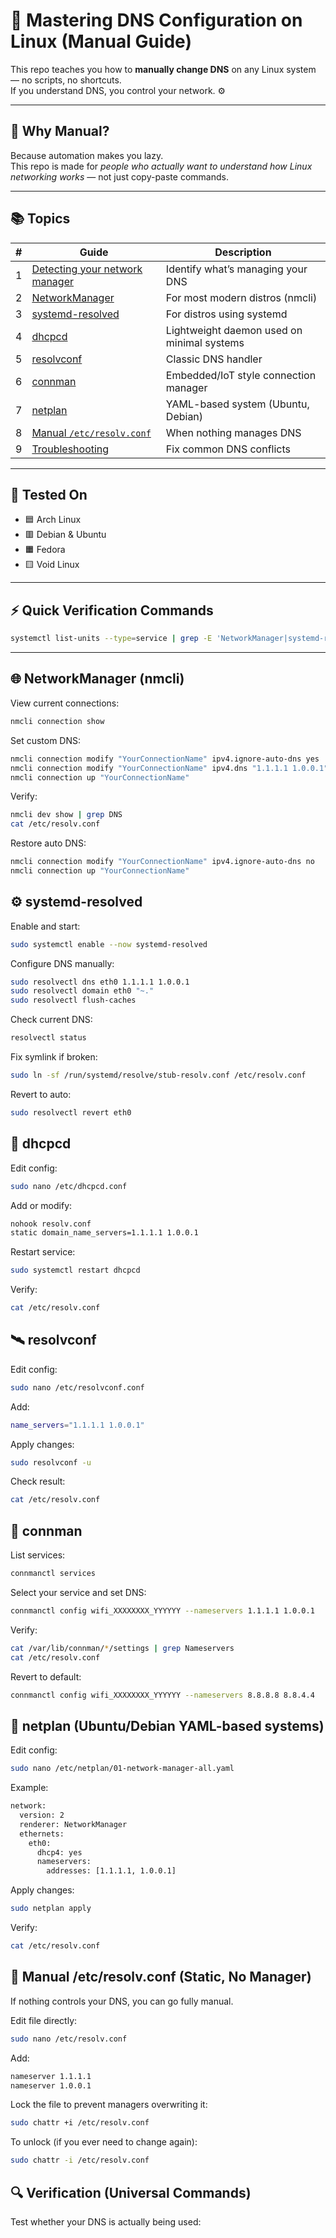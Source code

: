 # 🧠 Mastering DNS Configuration on Linux (Manual Guide)

This repo teaches you how to **manually change DNS** on any Linux system — no scripts, no shortcuts.  
If you understand DNS, you control your network. ⚙️

---

## 🧩 Why Manual?
Because automation makes you lazy.  
This repo is made for *people who actually want to understand how Linux networking works* — not just copy-paste commands.

---

## 📚 Topics
| # | Guide | Description |
|---|--------|-------------|
| 1 | [Detecting your network manager](./01-detecting-active-manager.md) | Identify what’s managing your DNS |
| 2 | [NetworkManager](./networkmanager.md) | For most modern distros (nmcli) |
| 3 | [systemd-resolved](./systemd-resolved.md) | For distros using systemd |
| 4 | [dhcpcd](./dhcpcd.md) | Lightweight daemon used on minimal systems |
| 5 | [resolvconf](./resolvconf.md) | Classic DNS handler |
| 6 | [connman](./connman.md) | Embedded/IoT style connection manager |
| 7 | [netplan](./netplan.md) | YAML-based system (Ubuntu, Debian) |
| 8 | [Manual `/etc/resolv.conf`](./manual-resolvconf.md) | When nothing manages DNS |
| 9 | [Troubleshooting](./troubleshooting.md) | Fix common DNS conflicts |

---

## 🧰 Tested On
- 🟦 Arch Linux  
- 🟥 Debian & Ubuntu  
- 🟧 Fedora  
- 🟨 Void Linux  

---

## ⚡ Quick Verification Commands
```bash
systemctl list-units --type=service | grep -E 'NetworkManager|systemd-resolved|dhcpcd|connman|netplan'
```
---

## 🌐 NetworkManager (nmcli)

View current connections:
```bash
nmcli connection show
```
Set custom DNS:
```bash
nmcli connection modify "YourConnectionName" ipv4.ignore-auto-dns yes
nmcli connection modify "YourConnectionName" ipv4.dns "1.1.1.1 1.0.0.1"
nmcli connection up "YourConnectionName"
```
Verify:
```bash
nmcli dev show | grep DNS
cat /etc/resolv.conf
```
Restore auto DNS:
```bash
nmcli connection modify "YourConnectionName" ipv4.ignore-auto-dns no
nmcli connection up "YourConnectionName"
```

## ⚙️ systemd-resolved

Enable and start:
```bash
sudo systemctl enable --now systemd-resolved
```
Configure DNS manually:
```bash
sudo resolvectl dns eth0 1.1.1.1 1.0.0.1
sudo resolvectl domain eth0 "~."
sudo resolvectl flush-caches
```
Check current DNS:
```bash
resolvectl status
```
Fix symlink if broken:
```bash
sudo ln -sf /run/systemd/resolve/stub-resolv.conf /etc/resolv.conf
```
Revert to auto:
```bash
sudo resolvectl revert eth0
```

## 🧩 dhcpcd

Edit config:
```bash
sudo nano /etc/dhcpcd.conf
```
Add or modify:
```bash
nohook resolv.conf
static domain_name_servers=1.1.1.1 1.0.0.1
```
Restart service:
```bash
sudo systemctl restart dhcpcd
```
Verify:
```bash
cat /etc/resolv.conf
```

## 🛰️ resolvconf

Edit config:
```bash
sudo nano /etc/resolvconf.conf
```
Add:
```bash
name_servers="1.1.1.1 1.0.0.1"
```
Apply changes:
```bash
sudo resolvconf -u
```
Check result:
```bash
cat /etc/resolv.conf
```

## 📡 connman

List services:
```bash
connmanctl services
```
Select your service and set DNS:
```bash
connmanctl config wifi_XXXXXXXX_YYYYYY --nameservers 1.1.1.1 1.0.0.1
```
Verify:
```bash
cat /var/lib/connman/*/settings | grep Nameservers
cat /etc/resolv.conf
```
Revert to default:
```bash
connmanctl config wifi_XXXXXXXX_YYYYYY --nameservers 8.8.8.8 8.8.4.4
```
## 🛜 netplan (Ubuntu/Debian YAML-based systems)

Edit config:
```bash
sudo nano /etc/netplan/01-network-manager-all.yaml
```
Example:
```bash
network:
  version: 2
  renderer: NetworkManager
  ethernets:
    eth0:
      dhcp4: yes
      nameservers:
        addresses: [1.1.1.1, 1.0.0.1]
```
Apply changes:
```bash
sudo netplan apply
```
Verify:
```bash
cat /etc/resolv.conf
```

## 🧾 Manual /etc/resolv.conf (Static, No Manager)
If nothing controls your DNS, you can go fully manual.

Edit file directly:
```bash
sudo nano /etc/resolv.conf
```
Add:
```bash
nameserver 1.1.1.1
nameserver 1.0.0.1
```
Lock the file to prevent managers overwriting it:
```bash
sudo chattr +i /etc/resolv.conf
```
To unlock (if you ever need to change again):
```bash
sudo chattr -i /etc/resolv.conf
```

## 🔍 Verification (Universal Commands)

Test whether your DNS is actually being used:
```bash
```
